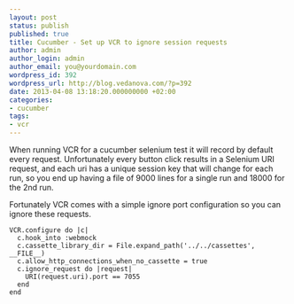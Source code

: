 ```yaml
---
layout: post
status: publish
published: true
title: Cucumber - Set up VCR to ignore session requests
author: admin
author_login: admin
author_email: you@yourdomain.com
wordpress_id: 392
wordpress_url: http://blog.vedanova.com/?p=392
date: 2013-04-08 13:18:20.000000000 +02:00
categories:
- cucumber
tags:
- vcr
---
```

When running VCR for a cucumber selenium test it will record by default every request. Unfortunately every button click results in a Selenium URI request, and each uri has a unique session key that will change for each run, so you end up having a file of 9000 lines for a single run and 18000 for the 2nd run.

Fortunately VCR comes with a simple ignore port configuration so you can ignore these requests.


    VCR.configure do |c|
      c.hook_into :webmock
      c.cassette_library_dir = File.expand_path('../../cassettes', __FILE__)
      c.allow_http_connections_when_no_cassette = true
      c.ignore_request do |request|
        URI(request.uri).port == 7055
      end
    end
